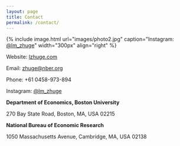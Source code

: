 ```yaml
---
layout: page
title: Contact
permalink: /contact/
---
```


{% include image.html url="images/photo2.jpg" caption="Instagram: [@lm_zhuge]" width="300px" align="right" %}

Website: [lzhuge.com]

Email: [zhuge@nber.org]

Phone: +61 0458-973-894

Instagram: [@lm_zhuge]

**Department of Economics, Boston University**

270 Bay State Road, Boston, MA, USA 02215

**National Bureau of Economic Research**

1050 Massachusetts Avenue, Cambridge, MA, USA 02138

[lzhuge.com]: https://www.lzhuge.com

[zhuge@nber.org]: mailto:zhuge@nber.org

[@lm_zhuge]: https://www.instagram.com/lm_zhuge/
